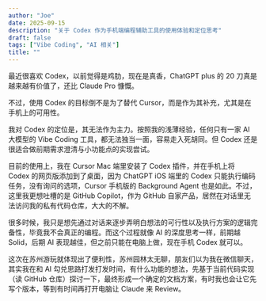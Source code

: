 ```yaml
---
author: "Joe"
date: 2025-09-15
description: "关于 Codex 作为手机端编程辅助工具的使用体验和定位思考"
draft: false
tags: ["Vibe Coding", "AI 相关"]
title: ""
---
```


最近很喜欢 Codex，以前觉得是鸡肋，现在是真香，ChatGPT plus 的 20 刀真是越来越有价值了，还比 Claude Pro 慷慨。

不过，使用 Codex 的目标倒不是为了替代 Cursor，而是作为其补充，尤其是在手机上的可用性。

我对 Codex 的定位是，其无法作为主力。按照我的浅薄经验，任何只有一家 AI 大模型的 Vibe Coding 工具，都无法独当一面，容易走入死胡同。但 Codex 还是很适合做前期需求澄清与小功能点的实现尝试。

目前的使用上，我在 Cursor Mac 端里安装了 Codex 插件，并在手机上将 Codex 的网页版添加到了桌面，因为 ChatGPT iOS 端里的 Codex 只能执行编码任务，没有询问的选项，Cursor 手机版的 Background Agent 也是如此。不过，这里我更想吐槽的是 GitHub Copilot，作为 GitHub 自家产品，居然在对话里无法访问我的私有代码仓库，大大的不解。

很多时候，我只是想先通过对话来逐步弄明白想法的可行性以及执行方案的逻辑完备性，毕竟我不会真正的编程。而这个过程就像 AI 的深度思考一样，前期越 Solid，后期 AI 表现越佳，但之前只能在电脑上做，现在手机 Codex 就可以。

这次在苏州游玩就体现出了便利性，苏州园林太无聊，朋友们以为我在微信聊天，其实我在和 AI 勾兑思路打发打发时间，有什么功能的想法，先基于当前代码实现（读 GitHub 仓库）探讨一下，最终形成一个确定的文档方案，有时我也会让它先写个版本，等到有时间再打开电脑让 Claude 来 Review。
